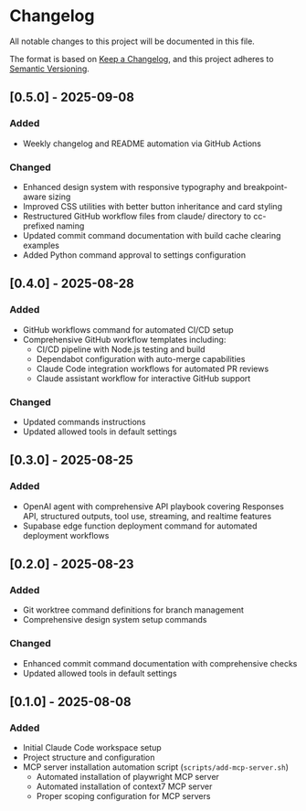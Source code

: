 # Changelog

All notable changes to this project will be documented in this file.

The format is based on [Keep a Changelog](https://keepachangelog.com/en/1.0.0/),
and this project adheres to [Semantic Versioning](https://semver.org/spec/v2.0.0.html).

## [0.5.0] - 2025-09-08

### Added
- Weekly changelog and README automation via GitHub Actions

### Changed
- Enhanced design system with responsive typography and breakpoint-aware sizing
- Improved CSS utilities with better button inheritance and card styling
- Restructured GitHub workflow files from claude/ directory to cc- prefixed naming
- Updated commit command documentation with build cache clearing examples
- Added Python command approval to settings configuration

## [0.4.0] - 2025-08-28

### Added
- GitHub workflows command for automated CI/CD setup
- Comprehensive GitHub workflow templates including:
  - CI/CD pipeline with Node.js testing and build
  - Dependabot configuration with auto-merge capabilities
  - Claude Code integration workflows for automated PR reviews
  - Claude assistant workflow for interactive GitHub support

### Changed
- Updated commands instructions
- Updated allowed tools in default settings

## [0.3.0] - 2025-08-25

### Added
- OpenAI agent with comprehensive API playbook covering Responses API, structured outputs, tool use, streaming, and realtime features
- Supabase edge function deployment command for automated deployment workflows

## [0.2.0] - 2025-08-23

### Added
- Git worktree command definitions for branch management
- Comprehensive design system setup commands

### Changed
- Enhanced commit command documentation with comprehensive checks
- Updated allowed tools in default settings 

## [0.1.0] - 2025-08-08

### Added
- Initial Claude Code workspace setup
- Project structure and configuration
- MCP server installation automation script (`scripts/add-mcp-server.sh`)
  - Automated installation of playwright MCP server
  - Automated installation of context7 MCP server
  - Proper scoping configuration for MCP servers